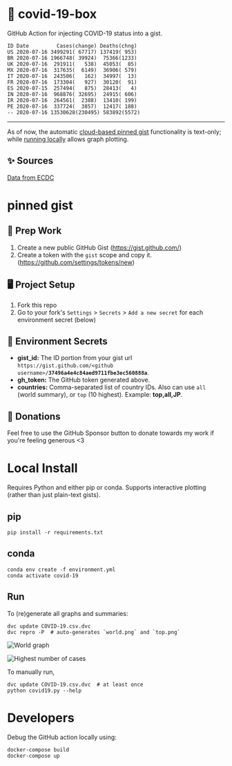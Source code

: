 # 🏥 covid-19-box

GitHub Action for injecting COVID-19 status into a gist.

```
ID Date         Cases(change) Deaths(chng)
US 2020-07-16 3499291( 67717) 137419( 953)
BR 2020-07-16 1966748( 39924)  75366(1233)
UK 2020-07-16  291911(   538)  45053(  85)
MX 2020-07-16  317635(  6149)  36906( 579)
IT 2020-07-16  243506(   162)  34997(  13)
FR 2020-07-16  173304(   927)  30120(  91)
ES 2020-07-15  257494(   875)  28413(   4)
IN 2020-07-16  968876( 32695)  24915( 606)
IR 2020-07-16  264561(  2388)  13410( 199)
PE 2020-07-16  337724(  3857)  12417( 188)
-- 2020-07-16 13530628(230495) 583892(5572)
```

---

As of now, the automatic [cloud-based pinned gist](#pinned-gist) functionality is text-only;
while [running locally](#local-install) allows graph plotting.

## ✨ Sources

[Data from ECDC](https://www.ecdc.europa.eu/en/publications-data/download-todays-data-geographic-distribution-covid-19-cases-worldwide)

# pinned gist

## 🎒 Prep Work
1. Create a new public GitHub Gist (https://gist.github.com/)
1. Create a token with the `gist` scope and copy it. (https://github.com/settings/tokens/new)

## 🖥 Project Setup
1. Fork this repo
1. Go to your fork's `Settings` > `Secrets` > `Add a new secret` for each environment secret (below)

## 🤫 Environment Secrets
- **gist_id:** The ID portion from your gist url `https://gist.github.com/<github username>/`**`37496a4e4c84aed9711fbe3ec560888a`**.
- **gh_token:** The GitHub token generated above.
- **countries:** Comma-separated list of country IDs. Also can use `all` (world summary), or `top` (10 highest). Example: **top,all,JP**.

## 💸 Donations

Feel free to use the GitHub Sponsor button to donate towards my work if you're feeling generous <3

# Local Install

Requires Python and either pip or conda. Supports interactive plotting (rather than just plain-text gists).

## pip

```
pip install -r requirements.txt
```

## conda

```
conda env create -f environment.yml
conda activate covid-19
```

## Run

To (re)generate all graphs and summaries:

```
dvc update COVID-19.csv.dvc
dvc repro -P  # auto-generates `world.png` and `top.png`
```

![World graph](world.png)

![Highest number of cases](top.png)

To manually run,

```
dvc update COVID-19.csv.dvc  # at least once
python covid19.py --help
```

# Developers

Debug the GitHub action locally using:

```
docker-compose build
docker-compose up
```
